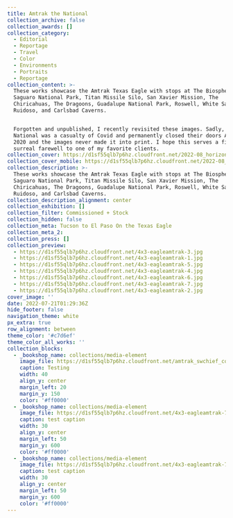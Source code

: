 ```yaml
---
title: Amtrak the National
collection_archive: false
collection_awards: []
collection_category:
  - Editorial
  - Reportage
  - Travel
  - Color
  - Environments
  - Portraits
  - Reportage
collection_content: >-
  These works showcase the Amtrak Texas Eagle with stops at The Biosphere 2,
  Saguaro National Park, Titan Missile Silo, San Xavier Mission, The
  Chiricahuas, The Dragoons, Guadalupe National Park, Roswell, White Sands,
  Ruidoso, and Carlsbad Caverns.


  Forgotten and unpublished, I recently revisited these images. Sadly, the
  National was a casualty of Covid and permanently closed their doors April,
  2020 and the images never made it into print. I hope this serves a fitting and
  surreal farewell to one of my favorite clients.
collection_cover: https://d1sf55qlb7p6hz.cloudfront.net/2022-08_horizontal-covers-5.jpg
collection_cover_mobile: https://d1sf55qlb7p6hz.cloudfront.net/2022-08_vertical-covers-7.jpg
collection_description: >-
  These works showcase the Amtrak Texas Eagle with stops at The Biosphere 2,
  Saguaro National Park, Titan Missile Silo, San Xavier Mission, The
  Chiricahuas, The Dragoons, Guadalupe National Park, Roswell, White Sands,
  Ruidoso, and Carlsbad Caverns.
collection_description_alignment: center
collection_exhibition: []
collection_filter: Commissioned + Stock
collection_hidden: false
collection_meta: Tucson to El Paso On the Texas Eagle
collection_meta_2:
collection_press: []
collection_preview:
  - https://d1sf55qlb7p6hz.cloudfront.net/4x3-eagleamtrak-3.jpg
  - https://d1sf55qlb7p6hz.cloudfront.net/4x3-eagleamtrak-1.jpg
  - https://d1sf55qlb7p6hz.cloudfront.net/4x3-eagleamtrak-5.jpg
  - https://d1sf55qlb7p6hz.cloudfront.net/4x3-eagleamtrak-4.jpg
  - https://d1sf55qlb7p6hz.cloudfront.net/4x3-eagleamtrak-6.jpg
  - https://d1sf55qlb7p6hz.cloudfront.net/4x3-eagleamtrak-7.jpg
  - https://d1sf55qlb7p6hz.cloudfront.net/4x3-eagleamtrak-2.jpg
cover_image: ''
date: 2022-07-21T01:29:36Z
hide_footer: false
navigation_theme: white
px_extra: true
row_alignment: between
theme_color: '#c7d6ef'
theme_color_all_works: ''
collection_blocks:
  - _bookshop_name: collections/media-element
    image_file: https://d1sf55qlb7p6hz.cloudfront.net/amtrak_swchief_covers-1-1.jpg
    caption: Testing
    width: 40
    align_y: center
    margin_left: 20
    margin_y: 150
    color: '#ff0000'
  - _bookshop_name: collections/media-element
    image_file: https://d1sf55qlb7p6hz.cloudfront.net/4x3-eagleamtrak-7.jpg
    caption: test caption
    width: 30
    align_y: center
    margin_left: 50
    margin_y: 600
    color: '#ff0000'
  - _bookshop_name: collections/media-element
    image_file: https://d1sf55qlb7p6hz.cloudfront.net/4x3-eagleamtrak-7.jpg
    caption: test caption
    width: 30
    align_y: center
    margin_left: 50
    margin_y: 600
    color: '#ff0000'
---
```

